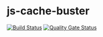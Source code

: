# js-cache-buster

[![Build Status](https://travis-ci.com/ViBiOh/js-index-builder.svg?branch=master)](https://travis-ci.com/ViBiOh/js-index-builder)
[![Quality Gate Status](https://sonarcloud.io/api/project_badges/measure?project=ViBiOh_js-index-builder&metric=alert_status)](https://sonarcloud.io/dashboard?id=ViBiOh_js-index-builder)
